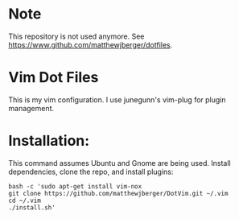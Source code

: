 # Note
This repository is not used anymore. See <https://www.github.com/matthewjberger/dotfiles>.

##

# Vim Dot Files

This is my vim configuration.
I use junegunn's vim-plug for plugin management.

# Installation:

This command assumes Ubuntu and Gnome are being used. Install dependencies, clone the repo, and install plugins:

    bash -c 'sudo apt-get install vim-nox
    git clone https://github.com/matthewjberger/DotVim.git ~/.vim
    cd ~/.vim
    ./install.sh'
